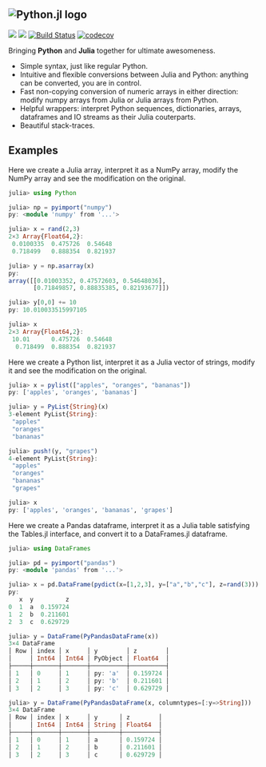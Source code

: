 ![Python.jl logo](https://raw.githubusercontent.com/cjdoris/Python.jl/master/logo-text.svg)
---
[![](https://img.shields.io/badge/docs-stable-blue.svg)](https://cjdoris.github.io/Python.jl/stable)
[![](https://img.shields.io/badge/docs-dev-blue.svg)](https://cjdoris.github.io/Python.jl/dev)
[![Build Status](https://travis-ci.org/cjdoris/Python.jl.svg?branch=master)](https://travis-ci.org/cjdoris/Python.jl)
[![codecov](https://codecov.io/gh/cjdoris/Python.jl/branch/master/graph/badge.svg?token=A813UUIHGS)](https://codecov.io/gh/cjdoris/Python.jl)

Bringing **Python** and **Julia** together for ultimate awesomeness.
- Simple syntax, just like regular Python.
- Intuitive and flexible conversions between Julia and Python: anything can be converted, you are in control.
- Fast non-copying conversion of numeric arrays in either direction: modify numpy arrays from Julia or Julia arrays from Python.
- Helpful wrappers: interpret Python sequences, dictionaries, arrays, dataframes and IO streams as their Julia couterparts.
- Beautiful stack-traces.

## Examples

Here we create a Julia array, interpret it as a NumPy array, modify the NumPy array and see the modification on the original.

```julia
julia> using Python

julia> np = pyimport("numpy")
py: <module 'numpy' from '...'>

julia> x = rand(2,3)
2×3 Array{Float64,2}:
 0.0100335  0.475726  0.54648
 0.718499   0.888354  0.821937

julia> y = np.asarray(x)
py:
array([[0.01003352, 0.47572603, 0.54648036],
       [0.71849857, 0.88835385, 0.82193677]])

julia> y[0,0] += 10
py: 10.010033515997105

julia> x
2×3 Array{Float64,2}:
 10.01      0.475726  0.54648
  0.718499  0.888354  0.821937
```

Here we create a Python list, interpret it as a Julia vector of strings, modify it and see the modification on the original.

```julia
julia> x = pylist(["apples", "oranges", "bananas"])
py: ['apples', 'oranges', 'bananas']

julia> y = PyList{String}(x)
3-element PyList{String}:
 "apples"
 "oranges"
 "bananas"

julia> push!(y, "grapes")
4-element PyList{String}:
 "apples"
 "oranges"
 "bananas"
 "grapes"

julia> x
py: ['apples', 'oranges', 'bananas', 'grapes']
```

Here we create a Pandas dataframe, interpret it as a Julia table satisfying the Tables.jl interface, and convert it to a DataFrames.jl dataframe.

```julia
julia> using DataFrames

julia> pd = pyimport("pandas")
py: <module 'pandas' from '...'>

julia> x = pd.DataFrame(pydict(x=[1,2,3], y=["a","b","c"], z=rand(3)))
py:
   x  y         z
0  1  a  0.159724
1  2  b  0.211601
2  3  c  0.629729

julia> y = DataFrame(PyPandasDataFrame(x))
3×4 DataFrame
│ Row │ index │ x     │ y        │ z        │
│     │ Int64 │ Int64 │ PyObject │ Float64  │
├─────┼───────┼───────┼──────────┼──────────┤
│ 1   │ 0     │ 1     │ py: 'a'  │ 0.159724 │
│ 2   │ 1     │ 2     │ py: 'b'  │ 0.211601 │
│ 3   │ 2     │ 3     │ py: 'c'  │ 0.629729 │

julia> y = DataFrame(PyPandasDataFrame(x, columntypes=[:y=>String]))
3×4 DataFrame
│ Row │ index │ x     │ y      │ z        │
│     │ Int64 │ Int64 │ String │ Float64  │
├─────┼───────┼───────┼────────┼──────────┤
│ 1   │ 0     │ 1     │ a      │ 0.159724 │
│ 2   │ 1     │ 2     │ b      │ 0.211601 │
│ 3   │ 2     │ 3     │ c      │ 0.629729 │
```

